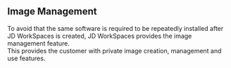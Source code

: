 ## Image Management
To avoid that the same software is required to be repeatedly installed after JD WorkSpaces is created, JD WorkSpaces provides the image management feature.<br>
This provides the customer with private image creation, management and use features.

